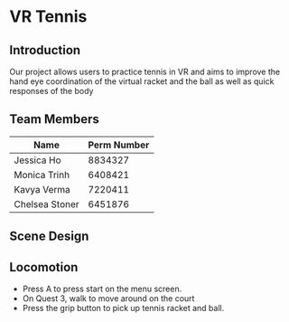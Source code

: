 # VR Tennis

## Introduction 
Our project allows users to practice tennis in VR and aims to improve the hand eye coordination of the virtual racket and the ball as well as quick responses of the body

## Team Members
|      Name     | Perm Number |
| ------------- | ----------- |
|   Jessica Ho  |   8834327   | 
| Monica Trinh  |   6408421   |
|  Kavya Verma  |   7220411   |
|Chelsea Stoner |   6451876   |

## Scene Design


## Locomotion
- Press A to press start on the menu screen.
- On Quest 3, walk to move around on the court
- Press the grip button to pick up tennis racket and ball.
